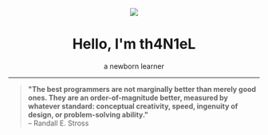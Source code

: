 <p align="center">
  <img src="https://drive.google.com/file/d/1BSAdef-ypJ1HH1w9NXTUHyqu-BVChDWC/view?usp=sharing" />
</p>

<h1 align="center">Hello, I'm th4N1eL</h1>
<p align="center">
  a newborn learner
</p>

---

> **"The best programmers are not marginally better than merely good ones. They are an order-of-magnitude better, measured by whatever standard: conceptual creativity, speed, ingenuity of design, or problem-solving ability."**  
> – Randall E. Stross
